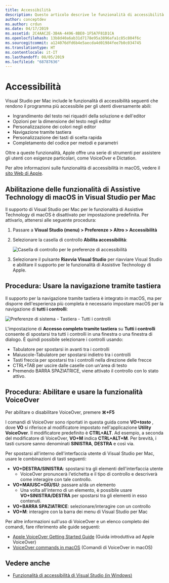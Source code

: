 ```yaml
---
title: Accessibilità
description: Questo articolo descrive le funzionalità di accessibilità in Visual Studio per Mac e il modo in cui possono essere abilitate.
author: conceptdev
ms.author: crdun
ms.date: 04/17/2019
ms.assetid: 2C4AAC2E-3B4A-4496-8BE0-1F5A7F81D1CA
ms.openlocfilehash: 13b8d40a6ab31d7178e95a3896afa1c85c804f6c
ms.sourcegitcommit: a124076dfd6b4e5aecda4d01984fee7b0c034745
ms.translationtype: HT
ms.contentlocale: it-IT
ms.lasthandoff: 08/05/2019
ms.locfileid: "68787636"
---
```

# <a name="accessibility"></a>Accessibilità

Visual Studio per Mac include le funzionalità di accessibilità seguenti che rendono il programma più accessibile per gli utenti diversamente abili:

- Ingrandimento del testo nei riquadri della soluzione e dell'editor
- Opzioni per la dimensione del testo negli editor
- Personalizzazione dei colori negli editor
- Navigazione tramite tastiera
- Personalizzazione dei tasti di scelta rapida
- Completamento del codice per metodi e parametri

Oltre a queste funzionalità, Apple offre una serie di strumenti per assistere gli utenti con esigenze particolari, come VoiceOver e Dictation.

Per altre informazioni sulle funzionalità di accessibilità in macOS, vedere il [sito Web di Apple](https://www.apple.com/accessibility/mac/).

## <a name="enabling-macos-assistive-technologies-in-visual-studio-for-mac"></a>Abilitazione delle funzionalità di Assistive Technology di macOS in Visual Studio per Mac

Il supporto di Visual Studio per Mac per le funzionalità di Assistive Technology di macOS è disattivato per impostazione predefinita. Per attivarlo, attenersi alle seguente procedura:

1. Passare a **Visual Studio (menu) > Preferenze > Altro > Accessibilità**

2. Selezionare la casella di controllo **Abilita accessibilità**:

   ![Casella di controllo per le preferenze di accessibilità](media/accessibility-preferences.png)

3. Selezionare il pulsante **Riavvia Visual Studio** per riavviare Visual Studio e abilitare il supporto per le funzionalità di Assistive Technology di Apple.

## <a name="how-to-use-keyboard-navigation"></a>Procedura: Usare la navigazione tramite tastiera

Il supporto per la navigazione tramite tastiera è integrato in macOS, ma per disporre dell'esperienza più completa è necessario impostare macOS per la navigazione di **tutti i controlli**:

![Preferenze di sistema - Tastiera - Tutti i controlli](media/accessibility-preferences-keyboard.png)

L'impostazione di **Accesso completo tramite tastiera** su **Tutti i controlli** consente di spostarsi tra tutti i controlli in una finestra o una finestra di dialogo. È quindi possibile selezionare i controlli usando:

- Tabulatore per spostarsi in avanti tra i controlli
- Maiuscole-Tabulatore per spostarsi indietro tra i controlli
- Tasti freccia per spostarsi tra i controlli nella direzione delle frecce
- CTRL+TAB per uscire dalle caselle con un'area di testo
- Premendo BARRA SPAZIATRICE, viene attivato il controllo con lo stato attivo.

## <a name="how-to-enable-and-use-voiceover"></a>Procedura: Abilitare e usare la funzionalità VoiceOver

Per abilitare o disabilitare VoiceOver, premere **&#8984;+F5**

I comandi di VoiceOver sono riportati in questa guida come **VO+_tasto_** , dove **VO** si riferisce al modificatore impostato nell'applicazione **Utility VoiceOver**. Il modificatore predefinito è **CTRL+ALT**. Ad esempio, a seconda del modificatore di VoiceOver, **VO+M** indica **CTRL+ALT+M**. Per brevità, i tasti cursore sanno denominati **SINISTRA**, **DESTRA** e così via.

Per spostarsi all'interno dell'interfaccia utente di Visual Studio per Mac, usare le combinazioni di tasti seguenti:

- **VO+DESTRA/SINISTRA**: spostarsi tra gli elementi dell'interfaccia utente
  - VoiceOver pronuncerà l'etichetta e il tipo di controllo e descriverà come interagire con tale controllo.
- **VO+MAIUSC+GIÙ/SU**: passare a/da un elemento
  - Una volta all'interno di un elemento, è possibile usare **VO+SINISTRA/DESTRA** per spostarsi tra gli elementi in esso contenuti.
- **VO+BARRA SPAZIATRICE**: selezionare/interagire con un controllo
- **VO+M**: interagire con la barra dei menu di Visual Studio per Mac

Per altre informazioni sull'uso di VoiceOver e un elenco completo dei comandi, fare riferimento alle guide seguenti:

- [Apple VoiceOver Getting Started Guide](https://support.apple.com/en-us/guide/voiceover-guide/welcome/web) (Guida introduttiva ad Apple VoiceOver)
- [VoiceOver commands in macOS](http://lab.dotjay.com/notes/voiceover-commands/) (Comandi di VoiceOver in macOS)

## <a name="see-also"></a>Vedere anche

- [Funzionalità di accessibilità di Visual Studio (in Windows)](/visualstudio/ide/reference/accessibility-features-of-visual-studio)

